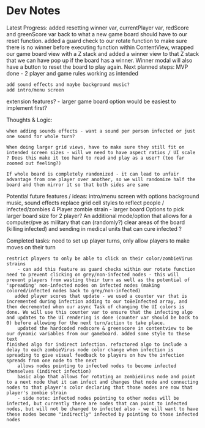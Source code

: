 #  Dev Notes

Latest Progress:
       added resetting winner var, currentPlayer var, redScore and greenScore var back to what a new game board should have to our reset function.
       added a guard check to our rotate function to make sure there is no winner before executing function
       within ContentView, wrapped our game board view with a Z stack and added a winner view to that Z stack that we can have pop up if the board has a winner. Winner modal will also have a button to reset the board to play again.
Next planned steps:
    MVP done - 2 player and game rules working as intended
    
    add sound effects and maybe background music?
    add intro/menu screen
   extension features? - larger game board option would be easiest to implement first?
    
    
    
Thoughts & Logic:

    when adding sounds effects - want a sound per person infected or just one sound for whole turn?
    
    When doing larger grid views, have to make sure they still fit on intended screen sizes - will we need to have aspect ratios / UI scale ? Does this make it too hard to read and play as a user? (too far zoomed out feeling?)

    If whole board is completely randomized - it can lead to unfair advantage from one player over another, so we will randomize half the board and then mirror it so that both sides are same
    
Potential future features / ideas:
    intro/menu screen with options
    background music, sound effects
    replace grid cell styles to reflect people / infected/zombies 
    4 Player zombie strain - larger board
    Options to pick larger board size for 2 player?
    An additional mode/option that allows for a computer/pve as military that can (randomly?) clear areas of the board (killing infected) and sending in medical units that can cure infected ?

Completed tasks:
    need to set up player turns, only allow players to make moves on their turn
  
    restrict players to only be able to click on their color/zombieVirus strains
        - can add this feature as guard checks within our rotate function
    need to prevent clicking on grey/non-infected nodes - this will prevent players from wasting their turn as well as the potential of 'spreading' non-infected nodes on infected nodes (making colored/infected nodes back to grey/non-infected)
       added player scores that update - we used a counter var that is incremented during infection adding to our toBeInfected array, and then decremented when our async Task of changing the UI colors is done. We will use this counter var to ensure that the infecting algo and updates to the UI rendering is done (counter var should be back to 0) before allowing for the next turn/action to take place. 
        updated the hardcoded redscore & greenscore in contentview to be our dynamic variables from our gameboard. added some style to these text
    finished algo for indirect infection. refactored algo to include a delay to each zombieVirus node color change when infection is spreading to give visual feedback to players on how the infection spreads from one node to the next
        allows nodes pointing to infected nodes to become infected themselves (indirect infection)
        basic algo that allows for rotating an zombieVirus node and point to a next node that it can infect and changes that node and connecting nodes to that player's color declaring that those nodes are now that player's zombie strain
        - side note: infected nodes pointing to other nodes will be infected, but currently there are nodes that can point to infected nodes, but will not be changed to infected also - we will want to have these nodes become "indirectly" infected by pointing to those infected nodes
